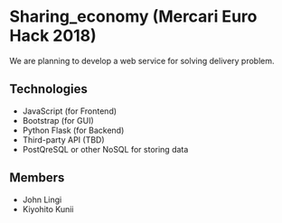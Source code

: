# Sharing_economy (Mercari Euro Hack 2018)

We are planning to develop a web service for solving delivery problem. 

## Technologies

- JavaScript (for Frontend)
- Bootstrap (for GUI)
- Python Flask (for Backend)
- Third-party API (TBD)
- PostQreSQL or other NoSQL for storing data

## Members

- John Lingi
- Kiyohito Kunii
